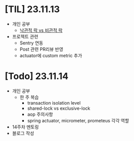# [TIL] 23.11.13
* 개인 공부
  * [낙관적 락 vs 비관적 락](../database_study/optimistic_lock_vs_pessimistic_lock.md)
* 프로젝트 관련
  * Sentry 연동
  * Post 관련 PR리뷰 반영
  * actuator에 custom metric 추가
    
# [Todo] 23.11.14
* 개인 공부
  * 한 주 복습
    * transaction isolation level
    * shared-lock vs exclusive-lock
    * aop 주의사항
    * spring actuator, micrometer, prometeus 각각 역할
* 14주차 멘토링
* 블로그 작성

